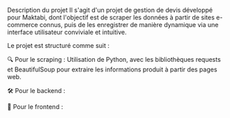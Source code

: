 Description du projet
Il s'agit d'un projet de gestion de devis développé pour Maktabi, dont l'objectif est de scraper les données à partir de sites e-commerce connus, puis de les enregistrer de manière dynamique via une interface utilisateur conviviale et intuitive.

Le projet est structuré comme suit :

🔍 Pour le scraping :
Utilisation de Python, avec les bibliothèques requests et BeautifulSoup pour extraire les informations produit à partir des pages web.

🛠️ Pour le backend :


🎨 Pour le frontend :
